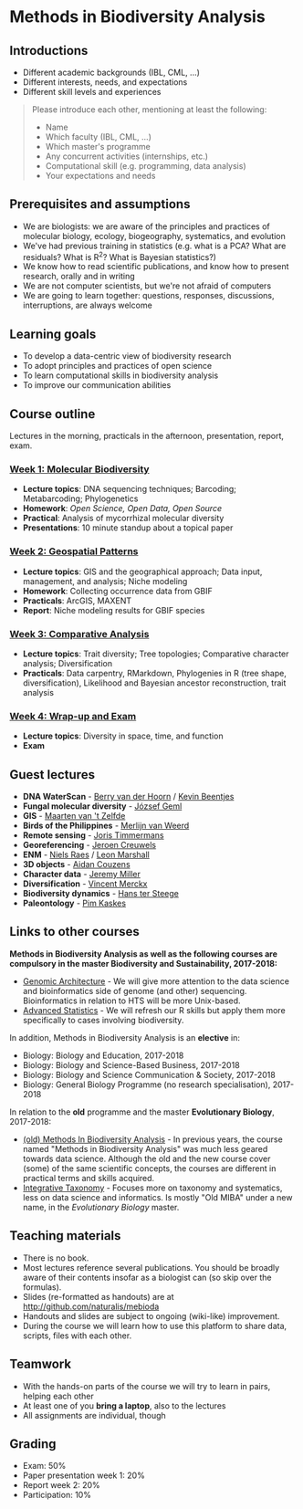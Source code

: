 Methods in Biodiversity Analysis
================================

Introductions
-------------

- Different academic backgrounds (IBL, CML, ...)
- Different interests, needs, and expectations
- Different skill levels and experiences

> Please introduce each other, mentioning at least the following:
> - Name
> - Which faculty (IBL, CML, ...) 
> - Which master's programme
> - Any concurrent activities (internships, etc.)
> - Computational skill (e.g. programming, data analysis)
> - Your expectations and needs

Prerequisites and assumptions
-----------------------------

- We are biologists: we are aware of the principles and practices of molecular biology, 
  ecology, biogeography, systematics, and evolution
- We've had previous training in statistics (e.g. what is a 
  PCA? What are residuals? What is R<sup>2</sup>? What is Bayesian statistics?)
- We know how to read scientific publications, and know how to present research, orally 
  and in writing
- We are not computer scientists, but we're not afraid of computers
- We are going to learn together: questions, responses, discussions, interruptions, are 
  always welcome

Learning goals
--------------

- To develop a data-centric view of biodiversity research
- To adopt principles and practices of open science
- To learn computational skills in biodiversity analysis
- To improve our communication abilities

Course outline
--------------

Lectures in the morning, practicals in the afternoon, presentation, report, exam.

### [Week 1: Molecular Biodiversity](../)
- **Lecture topics**: DNA sequencing techniques; Barcoding; Metabarcoding; Phylogenetics
- **Homework**: _Open Science, Open Data, Open Source_
- **Practical**: Analysis of mycorrhizal molecular diversity
- **Presentations**: 10 minute standup about a topical paper

### [Week 2: Geospatial Patterns](../../week2)
- **Lecture topics**: GIS and the geographical approach; Data input, management, and 
  analysis; Niche modeling
- **Homework**: Collecting occurrence data from GBIF
- **Practicals**: ArcGIS, MAXENT
- **Report**: Niche modeling results for GBIF species

### [Week 3: Comparative Analysis](../../week3)
- **Lecture topics**: Trait diversity; Tree topologies; Comparative character analysis; 
  Diversification
- **Practicals**: Data carpentry, RMarkdown, Phylogenies in R (tree shape, 
  diversification), Likelihood and Bayesian ancestor reconstruction, trait analysis

### [Week 4: Wrap-up and Exam](../../week4)
- **Lecture topics**: Diversity in space, time, and function
- **Exam**

Guest lectures
--------------

- **DNA WaterScan** - 
  [Berry van der Hoorn](https://science.naturalis.nl/en/people/scientists/berry-van-der-hoorn/) 
  / [Kevin Beentjes](https://science.naturalis.nl/en/people/scientists/kevin-beentjes/)
- **Fungal molecular diversity** - 
  [József Geml](https://science.naturalis.nl/en/people/scientists/jozsef-geml/)
- **GIS** -
  [Maarten van 't Zelfde](https://www.universiteitleiden.nl/medewerkers/maarten-van-t-zelfde)
- **Birds of the Philippines** - 
  [Merlijn van Weerd](https://www.universiteitleiden.nl/en/staffmembers/merlijn-van-weerd)
- **Remote sensing** -
  [Joris Timmermans](https://www.universiteitleiden.nl/medewerkers/joris-timmermans)
- **Georeferencing** - 
  [Jeroen Creuwels](https://www.linkedin.com/in/jeroen-creuwels-81b979a/)
- **ENM** -
  [Niels Raes](https://science.naturalis.nl/en/people/scientists/niels-raes/)
  / [Leon Marshall](https://science.naturalis.nl/en/people/scientists/leon-marshall/)
- **3D objects** -
  [Aidan Couzens](https://science.naturalis.nl/en/people/scientists/aiden-couzens/)
- **Character data** - 
  [Jeremy Miller](https://science.naturalis.nl/en/people/scientists/jeremy-miller/)
- **Diversification** - 
  [Vincent Merckx](https://science.naturalis.nl/en/people/scientists/vincent-merckx/)
- **Biodiversity dynamics** - 
  [Hans ter Steege](https://science.naturalis.nl/en/people/scientists/hans-ter-steege/)
- **Paleontology** - 
  [Pim Kaskes](https://www.researchgate.net/profile/Pim_Kaskes)

Links to other courses
----------------------

**Methods in Biodiversity Analysis as well as the following courses are compulsory in the 
master Biodiversity and Sustainability, 2017-2018:**

- [Genomic Architecture](https://studiegids.leidenuniv.nl/courses/show/67715/genomic-architecture) -
  We will give more attention to the data science and bioinformatics side of genome 
  (and other) sequencing. Bioinformatics in relation to HTS will be more Unix-based. 
- [Advanced Statistics](https://studiegids.leidenuniv.nl/courses/show/67699/Advanced-Statistics) - 
  We will refresh our R skills but apply them more specifically to cases involving 
  biodiversity.

In addition, Methods in Biodiversity Analysis is an **elective** in:

- Biology: Biology and Education, 2017-2018
- Biology: Biology and Science-Based Business, 2017-2018
- Biology: Biology and Science Communication & Society, 2017-2018
- Biology: General Biology Programme (no research specialisation), 2017-2018

In relation to the **old** programme and the master **Evolutionary Biology**, 2017-2018:

- [(old) Methods In Biodiversity Analysis](https://studiegids.leidenuniv.nl/courses/show/56721/Methods-in-Biodiversity-Analysis) - 
  In previous years, the course named "Methods in Biodiversity Analysis" was much
  less geared towards data science. Although the old and the new course cover (some)
  of the same scientific concepts, the courses are different in practical terms and 
  skills acquired.
- [Integrative Taxonomy](https://studiegids.leidenuniv.nl/courses/show/72333/integrative-taxonomy) - 
  Focuses more on taxonomy and systematics, less on data science and informatics. Is 
  mostly "Old MIBA" under a new name, in the _Evolutionary Biology_ master.

Teaching materials
------------------

- There is no book.
- Most lectures reference several publications. You should be broadly aware of their
  contents insofar as a biologist can (so skip over the formulas).
- Slides (re-formatted as handouts) are at http://github.com/naturalis/mebioda
- Handouts and slides are subject to ongoing (wiki-like) improvement.
- During the course we will learn how to use this platform to share data, scripts, files 
  with each other.

Teamwork
--------

- With the hands-on parts of the course we will try to learn in pairs, helping each other
- At least one of you **bring a laptop**, also to the lectures
- All assignments are individual, though

Grading
-------

- Exam: 50%
- Paper presentation week 1: 20%
- Report week 2: 20%
- Participation: 10%
